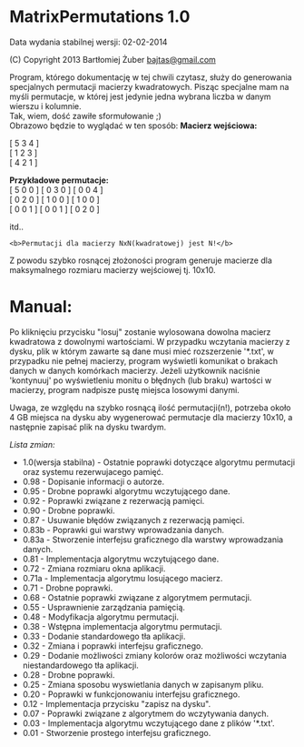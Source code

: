 MatrixPermutations 1.0
==================
Data wydania stabilnej wersji: 02-02-2014

(C) Copyright 2013 Bartłomiej Żuber <bajtas@gmail.com>

Program, którego dokumentację w tej chwili czytasz, służy do generowania specjalnych permutacji macierzy kwadratowych. 
Pisząc specjalne mam na myśli permutacje, w której jest jedynie jedna wybrana liczba w danym wierszu i kolumnie. <br>Tak, wiem, dość zawiłe sformułowanie ;)<br>
Obrazowo będzie to wyglądać w ten sposób:
<b>Macierz wejściowa:</b><br>

[ 5 3 4 ]<br>
[ 1 2 3 ]<br>
[ 4 2 1 ]<br>

<b>Przykładowe permutacje:</b><br>
	[ 5 0 0 ]			[ 0 3 0 ]		[ 0 0 4 ]<br>
	[ 0 2 0 ]			[ 1 0 0 ]		[ 1 0 0 ]<br>
	[ 0 0 1 ]			[ 0 0 1 ]		[ 0 2 0 ]<br>
	
itd..<br>
	
	<b>Permutacji dla macierzy NxN(kwadratowej) jest N!</b> 

Z powodu szybko rosnącej złożoności  program generuje macierze dla maksymalnego rozmiaru macierzy wejściowej tj. 10x10.

# Manual:
Po kliknięciu przycisku "losuj" zostanie wylosowana dowolna macierz kwadratowa z dowolnymi wartościami.
W przypadku wczytania macierzy z dysku, plik w którym zawarte są dane musi mieć rozszerzenie '*.txt', 
w przypadku nie pełnej macierzy, program wyświetli komunikat o brakach danych w danych komórkach macierzy.
Jeżeli użytkownik naciśnie 'kontynuuj' po wyświetleniu monitu o błędnych (lub braku) wartości w macierzy, program nadpisze pustę miejsca losowymi danymi.

Uwaga, ze względu na szybko rosnącą ilość permutacji(n!), potrzeba około 4 GB miejsca na dysku aby wygenerować permutacje dla macierzy 10x10, a następnie zapisać plik na dysku twardym.

*Lista zmian:*
* 1.0(wersja stabilna) - Ostatnie poprawki dotyczące algorytmu permutacji oraz systemu rezerwujacego pamięć.
* 0.98 - Dopisanie informacji o autorze.
* 0.95 - Drobne poprawki algorytmu wczytującego dane.
* 0.92 - Poprawki związane z rezerwacją pamięci.
* 0.90 - Drobne poprawki.
* 0.87 - Usuwanie błędów związanych z rezerwacją pamięci.
* 0.83b - Poprawki gui warstwy wprowadzania danych.
* 0.83a - Stworzenie interfejsu graficznego dla warstwy wprowadzania danych.
* 0.81 - Implementacja algorytmu wczytującego dane.
* 0.72 - Zmiana rozmiaru okna aplikacji.
* 0.71a - Implementacja algorytmu losującego macierz.
* 0.71 - Drobne poprawki.
* 0.68 - Ostatnie poprawki związane z algorytmem permutacji.
* 0.55 - Usprawnienie zarządzania pamięcią.
* 0.48 - Modyfikacja algorytmu permutacji.
* 0.38 - Wstępna implementacja algorytmu permutacji.
* 0.33 - Dodanie standardowego tła aplikacji.
* 0.32 - Zmiana i poprawki interfejsu graficznego.
* 0.29 - Dodanie możliwości zmiany kolorów oraz możliwości wczytania niestandardowego tła aplikacji.
* 0.28 - Drobne poprawki.
* 0.25 - Zmiana sposobu wyswietlania danych w zapisanym pliku.
* 0.20 - Poprawki w funkcjonowaniu interfejsu graficznego.
* 0.12 - Implementacja przycisku "zapisz na dysku".
* 0.07 - Poprawki związane z algorytmem do wczytywania danych.
* 0.03 - Implementacja algorytmu wczytującego dane z plików '*.txt'.
* 0.01 - Stworzenie prostego interfejsu graficznego.
